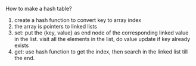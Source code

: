 How to make a hash table?

1. create a hash function to convert key to array index
2. the array is pointers to linked lists
3. set: put the {key, value} as end node of the corresponding linked value in the list. visit all the elements in the list, do value update if key already exists
4. get: use hash function to get the index, then search in the linked list till the end.